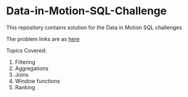 # Data-in-Motion-SQL-Challenge
This repository contains solution for the Data in Motion SQL challenges

The problem links are as [here](https://d-i-motion.com/courses/premium-sql-challenges/)

Topics Covered:
1. Filtering
2. Aggregations
3. Joins
4. Window functions
5. Ranking
